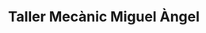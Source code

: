 ---
title: "Taller Mecànic Miguel Àngel"
url: /santa-coloma-de-cervello/taller-mecanic-miguel-angel/
shop: Autowerkstatt
---